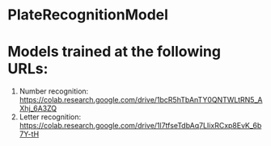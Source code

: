 # PlateRecognitionModel

# Models trained at the following URLs:
1. Number recognition: 
    https://colab.research.google.com/drive/1bcR5hTbAnTY0QNTWLtRN5_AXhj_6A3ZQ
2. Letter recognition:
    https://colab.research.google.com/drive/1l7tfseTdbAq7LIixRCxp8EvK_6b7Y-tH